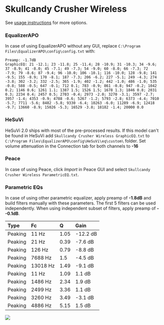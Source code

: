 # Skullcandy Crusher Wireless
See [usage instructions](https://github.com/jaakkopasanen/AutoEq#usage) for more options.

### EqualizerAPO
In case of using EqualizerAPO without any GUI, replace `C:\Program Files\EqualizerAPO\config\config.txt`
with:
```
Preamp: -1.7dB
GraphicEQ: 21 -12.1; 23 -11.8; 25 -11.4; 28 -10.9; 31 -10.3; 34 -9.6; 37 -8.9; 41 -8.0; 45 -7.1; 49 -7.3; 54 -9.0; 60 -8.0; 66 -7.3; 72 -7.9; 79 -8.6; 87 -9.4; 96 -10.0; 106 -10.1; 116 -10.0; 128 -9.8; 141 -9.5; 155 -8.9; 170 -8.1; 187 -7.3; 206 -6.2; 227 -5.1; 249 -4.3; 274 -3.8; 302 -3.2; 332 -2.5; 365 -1.9; 402 -1.2; 442 -1.0; 486 -1.0; 535 -0.8; 588 -0.5; 647 -0.1; 712 0.1; 783 -0.9; 861 -0.8; 947 -0.2; 1042 0.2; 1146 0.6; 1261 1.1; 1387 1.5; 1526 1.5; 1678 1.3; 1846 0.8; 2031 0.3; 2234 0.4; 2457 0.5; 2703 -0.4; 2973 -2.0; 3270 -3.1; 3597 -2.7; 3957 -1.4; 4353 -0.9; 4788 -0.6; 5267 -1.2; 5793 -2.8; 6373 -4.4; 7010 -5.7; 7711 -5.6; 8482 -5.8; 9330 -6.4; 10263 -6.0; 11289 -6.9; 12418 -9.7; 13660 -8.9; 15026 -5.3; 16529 -3.8; 18182 -1.4; 20000 0.0
```

### HeSuVi
HeSuVi 2.0 ships with most of the pre-processed results. If this model can't be found in HeSuVi add
`Skullcandy Crusher Wireless GraphicEQ.txt` to `C:\Program Files\EqualizerAPO\config\HeSuVi\eq\custom\` folder.
Set volume attenuation in the Connection tab for both channels to **-16**

### Peace
In case of using Peace, click *Import* in Peace GUI and select `Skullcandy Crusher Wireless ParametricEQ.txt`.

### Parametric EQs
In case of using other parametric equalizer, apply preamp of **-1.8dB** and build filters manually
with these parameters. The first 5 filters can be used independently.
When using independent subset of filters, apply preamp of **--0.1dB**.

| Type    | Fc       |    Q | Gain     |
|:--------|:---------|:-----|:---------|
| Peaking | 11 Hz    | 1.05 | -12.2 dB |
| Peaking | 21 Hz    | 0.39 | -7.6 dB  |
| Peaking | 126 Hz   | 0.79 | -8.8 dB  |
| Peaking | 7688 Hz  | 1.5  | -4.5 dB  |
| Peaking | 13018 Hz | 1.49 | -9.1 dB  |
| Peaking | 11 Hz    | 1.09 | 1.1 dB   |
| Peaking | 1486 Hz  | 2.34 | 1.9 dB   |
| Peaking | 2499 Hz  | 3.36 | 1.1 dB   |
| Peaking | 3260 Hz  | 3.49 | -3.1 dB  |
| Peaking | 4886 Hz  | 5.15 | 1.5 dB   |

![](https://raw.githubusercontent.com/jaakkopasanen/AutoEq/master/results/rtings/avg/Skullcandy%20Crusher%20Wireless/Skullcandy%20Crusher%20Wireless.png)
